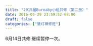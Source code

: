 ```yaml
---
title: "2015届Burnaby小组共修（第二册）"
date: 2016-05-29 23:59:52-08:00
draft: false
categories: ["慧灯禅修班"]
---
```

6月14日共修 继续暂停一次。
